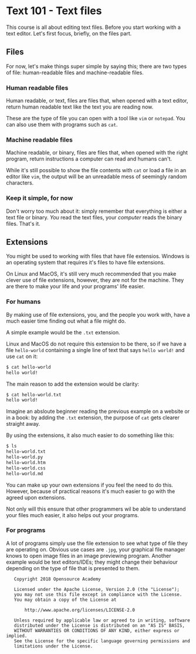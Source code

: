 # Text 101 - Text files

This course is all about editing text files. Before you start working with a text editor. Let's first focus, briefly, on the files part.

## Files

For now, let's make things super simple by saying this; there are two types of file: human-readable files and machine-readable files.

### Human readable files
Human readable, or text, files are files that, when opened with a text editor, return human readable text like the text you are reading now.

These are the type of file you can open with a tool like `vim` or `notepad`. You can also use them with programs such as `cat`.

### Machine readable files
Machine readable, or binary, files are files that, when opened with the right program, return instructions a computer can read and humans can't.

While it's still possible to show the file contents with `cat` or load a file in an editor like `vim`, the output will be an unreadable mess of seemingly random characters.

### Keep it simple, for now

Don't worry too much about it: simply remember that everything is either a text file or binary. *You* read the text files, your *computer* reads the binary files. That's it.

## Extensions

You might be used to working with files that have file extensios. Windows is an operating system that requires it's files to have file extensions.

On Linux and MacOS, it's still very much recommended that you make clever use of file extensions, however, they are not for the machine. They are there to make your life and your programs' life easier.

### For humans
By making use of file extensions, you, and the people you work with, have a much easier time finding out what a file might do.

A simple example would be the `.txt` extension.

Linux and MacOS do not require this extension to be there, so if we have a file `hello-world` containing a single line of text that says `hello world!` and use `cat` on it:
```bash
$ cat hello-world
hello world!
```

The main reason to add the extension would be clarity:
```bash
$ cat hello-world.txt
hello world!
```

Imagine an absloute beginner reading the previous example on a website or in a book: by adding the `.txt` extension, the purpose of `cat` gets clearer straight away.

By using the extensions, it also much easier to do something like this:
```bash
$ ls
hello-world.txt
hello-world.py
hello-world.htm
hello-world.css
hello-world.md
```

You can make up your own extensions if you feel the need to do this. However, because of practical reasons it's much easier to go with the agreed upon extensions.

Not only will this ensure that other programmers wil be able to understand your files much easier, it also helps out your programs.

### For programs

A lot of programs simply use the file extension to see what type of file they are operating on. Obvious use cases are `.jpg`, your graphical file manager knows to open image files in an image previewing program. Another example would be text editors/IDEs; they might change their behaviour depending on the type of file that is presented to them.

```
   Copyright 2018 Opensource Academy

   Licensed under the Apache License, Version 2.0 (the "License");
   you may not use this file except in compliance with the License.
   You may obtain a copy of the License at

       http://www.apache.org/licenses/LICENSE-2.0

   Unless required by applicable law or agreed to in writing, software
   distributed under the License is distributed on an "AS IS" BASIS,
   WITHOUT WARRANTIES OR CONDITIONS OF ANY KIND, either express or implied.
   See the License for the specific language governing permissions and
   limitations under the License.
```
